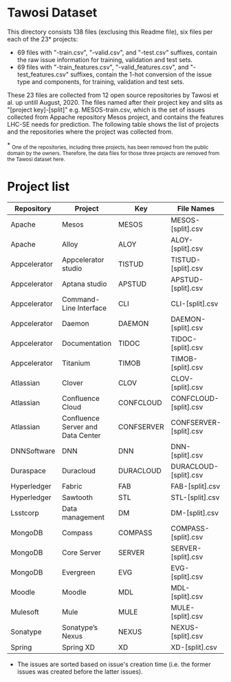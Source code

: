 # Tawosi Dataset

This directory consists 138 files (exclusing this Readme file), six files per each of the 23* projects:
- 69 files with "-train.csv", "-valid.csv", and "-test.csv" suffixes, contain the raw issue information for training, validation and test sets.
- 69 files with "-train_features.csv", "-valid_features.csv", and "-test_features.csv" suffixes, contain the 1-hot conversion of the issue type and components, for training, validation and test sets.

These 23 files are collected from 12 open source repositories by Tawosi et al. up untill August, 2020.
The files named after their project key and slits as "[project key]-[split]" e.g. MESOS-train.csv, which is the set of issues collected from Appache repository Mesos project, and contains the features LHC-SE needs for prediction. The following table shows the list of projects and the repositories where the project was collected from.   

\* <sub>One of the repositories, including three projects, has been removed from the public domain by the owners. Therefore, the data files for those three projects are removed from the Tawosi dataset here.</sub>


# Project list

| Repository   | Project                           | Key        | File Names               |
|--------------|-----------------------------------|------------|--------------------------|
| Apache       | Mesos                             | MESOS      | MESOS-[split].csv        | 
| Apache       | Alloy                             | ALOY       | ALOY-[split].csv         | 
| Appcelerator | Appcelerator studio               | TISTUD     | TISTUD-[split].csv       | 
| Appcelerator | Aptana studio                     | APSTUD     | APSTUD-[split].csv       | 
| Appcelerator | Command-Line Interface            | CLI        | CLI-[split].csv          | 
| Appcelerator | Daemon                            | DAEMON     | DAEMON-[split].csv       | 
| Appcelerator | Documentation                     | TIDOC      | TIDOC-[split].csv        | 
| Appcelerator | Titanium                          | TIMOB      | TIMOB-[split].csv        | 
| Atlassian    | Clover                            | CLOV       | CLOV-[split].csv         | 
| Atlassian    | Confluence Cloud                  | CONFCLOUD  | CONFCLOUD-[split].csv    | 
| Atlassian    | Confluence Server and Data Center | CONFSERVER | CONFSERVER-[split].csv   | 
| DNNSoftware  | DNN                               | DNN        | DNN-[split].csv          | 
| Duraspace    | Duracloud                         | DURACLOUD  | DURACLOUD-[split].csv    | 
| Hyperledger  | Fabric                            | FAB        | FAB-[split].csv          | 
| Hyperledger  | Sawtooth                          | STL        | STL-[split].csv          | 
| Lsstcorp     | Data management                   | DM         | DM-[split].csv           | 
| MongoDB      | Compass                           | COMPASS    | COMPASS-[split].csv      | 
| MongoDB      | Core Server                       | SERVER     | SERVER-[split].csv       | 
| MongoDB      | Evergreen                         | EVG        | EVG-[split].csv          | 
| Moodle       | Moodle                            | MDL        | MDL-[split].csv          | 
| Mulesoft     | Mule                              | MULE       | MULE-[split].csv         | 
| Sonatype     | Sonatype’s Nexus                  | NEXUS      | NEXUS-[split].csv        | 
| Spring       | Spring XD                         | XD         | XD-[split].csv           | 

 
- The issues are sorted based on issue's creation time (i.e. the former issues was created before the latter issues).


